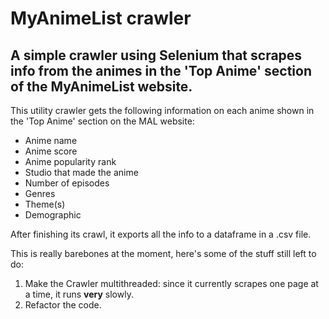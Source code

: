 # MyAnimeList crawler
## A simple crawler using Selenium that scrapes info from the animes in the 'Top Anime' section of the MyAnimeList website.
This utility crawler gets the following information on each anime shown in the 'Top Anime' section on the MAL website:
- Anime name
- Anime score
- Anime popularity rank
- Studio that made the anime
- Number of episodes
- Genres
- Theme(s)
- Demographic

After finishing its crawl, it exports all the info to a dataframe in a .csv file.

This is really barebones at the moment, here's some of the stuff still left to do:
1. Make the Crawler multithreaded: since it currently scrapes one page at a time, it runs __very__ slowly.
2. Refactor the code.
